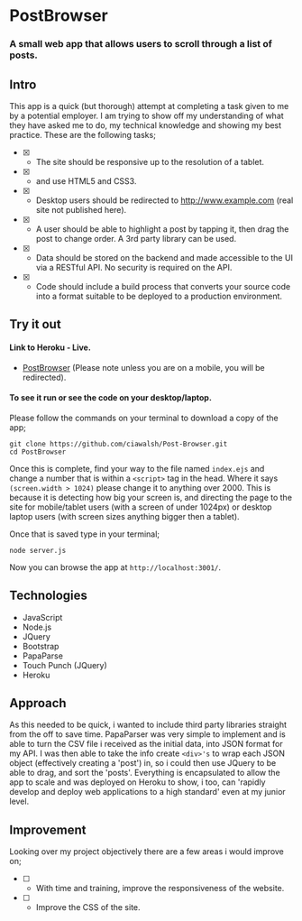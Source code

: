 # PostBrowser
### A small web app that allows users to scroll through a list of posts.

## Intro

This app is a quick (but thorough) attempt at completing a task given to me by a potential employer. I am trying to show off my understanding of what they have asked me to do, my technical knowledge and showing my best practice. These are the following tasks;

* [X] - The site should be responsive up to the resolution of a tablet.
* [X] - and use HTML5 and CSS3.
* [X] - Desktop users should be redirected to http://www.example.com (real site not published here).
* [X] - A user should be able to highlight a post by tapping it, then drag the post to change order. A 3rd party library can be used.
* [X] - Data should be stored on the backend and made accessible to the UI via a RESTful API. No security is required on the API.
* [X] - Code should include a build process that converts your source code into a format suitable to be deployed to a production environment.

## Try it out

#### Link to Heroku - Live.

- [PostBrowser](https://postbrowser.herokuapp.com)
(Please note unless you are on a mobile, you will be redirected).

#### To see it run or see the code on your desktop/laptop.

Please follow the commands on your terminal to download a copy of the app;

```
git clone https://github.com/ciawalsh/Post-Browser.git
cd PostBrowser
```
Once this is complete, find your way to the file named `index.ejs` and change a number that is within a `<script>` tag in the head. Where it says `(screen.width > 1024)` please change it to anything over 2000. This is because it is detecting how big your screen is, and directing the page to the site for mobile/tablet users (with a screen of under 1024px) or desktop laptop users (with screen sizes anything bigger then a tablet).

Once that is saved type in your terminal;

```
node server.js
```

Now you can browse the app at `http://localhost:3001/`.


## Technologies

- JavaScript
- Node.js
- JQuery
- Bootstrap
- PapaParse
- Touch Punch (JQuery)
- Heroku

## Approach

As this needed to be quick, i wanted to include third party libraries straight from the off to save time. PapaParser was very simple to implement and is able to turn the CSV file i received as the initial data, into JSON format for my API. I was then able to take the info create `<div>'s` to wrap each JSON object (effectively creating a 'post') in, so i could then use JQuery to be able to drag, and sort the 'posts'. Everything is encapsulated to allow the app to scale and was deployed on Heroku to show, i too, can 'rapidly develop and deploy web applications to a high standard' even at my junior level.

## Improvement

Looking over my project objectively there are a few areas i would improve on;

* [ ] - With time and training, improve the responsiveness of the website.
* [ ] - Improve the CSS of the site.
